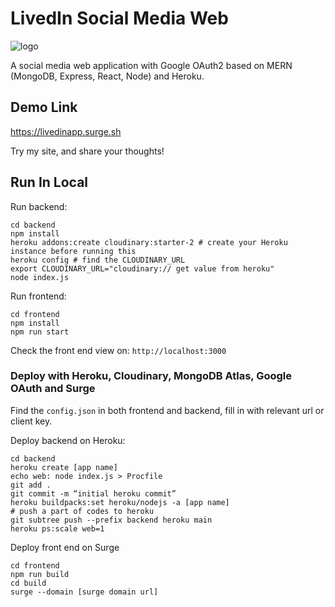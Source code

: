 # LivedIn Social Media Web

![logo](https://res.cloudinary.com/hywr5tm6a/image/upload/c_scale,w_200/v1671866225/livedin-no-background_n63bxc.png)

A social media web application with Google OAuth2 based on MERN (MongoDB, Express, React, Node) and Heroku.

## Demo Link

https://livedinapp.surge.sh

Try my site, and share your thoughts!

## Run In Local

Run backend:

```shell
cd backend
npm install
heroku addons:create cloudinary:starter-2 # create your Heroku instance before running this
heroku config # find the CLOUDINARY_URL
export CLOUDINARY_URL="cloudinary:// get value from heroku"
node index.js
```

Run frontend:

```shell
cd frontend
npm install
npm run start
```

Check the front end view on: `http://localhost:3000`

### Deploy with Heroku, Cloudinary, MongoDB Atlas, Google OAuth and Surge

Find the `config.json` in both frontend and backend, fill in with relevant url or client key.

Deploy backend on Heroku:

```shell
cd backend
heroku create [app name]
echo web: node index.js > Procfile
git add .
git commit -m “initial heroku commit”
heroku buildpacks:set heroku/nodejs -a [app name]
# push a part of codes to heroku
git subtree push --prefix backend heroku main
heroku ps:scale web=1
```

Deploy front end on Surge

```shell
cd frontend
npm run build
cd build
surge --domain [surge domain url]
```
